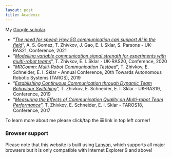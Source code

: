 ```yaml
---
layout: post
title: Academic
---
```


My [Google scholar](https://scholar.google.com/citations?hl=en&user=cQUvwYQAAAAJ).

* “[_The need for speed: How 5G communication can support AI in the field_](https://www.ukras.org.uk/wp-content/uploads/formidable/21/UK-RAS21-Proceedings-28.pdf)“, A. S. Gomez, T. Zhivkov, J. Gao, E. I. Sklar, S. Parsons - UK-RAS21, Conference, 2021
* “[_Modelling variable communication signal strength for experiments with multi-robot teams_](https://www.ukras.org.uk/publications/ras-proceedings/UKRAS20/pp128-130)“, T. Zhivkov, E. I. Sklar - UK-RAS20, Conference, 2020
* “[_MRComm: Multi-Robot Communication Testbed_](https://link.springer.com/chapter/10.1007/978-3-030-25332-5_30)”, T. Zhivkov, E. Schneider, E. I. Sklar - Annual Conference, 20th Towards Autonomous Robotic Systems (TAROS), 2019
* “[_Establishing Continuous Communication through Dynamic Team Behaviour Switching_](https://www.ukras.org.uk/wp-content/uploads/2019/03/UKRAS19-Proceedings-Final.pdf)”, T. Zhivkov, E. Schneider, E. I. Sklar - UK-RAS19, Conference, 2019
* “[_Measuring the Effects of Communication Quality on Multi-robot Team Performance_](https://link.springer.com/chapter/10.1007/978-3-319-64107-2_32)”, T. Zhivkov, E. Schneider, E. I. Sklar - TAROS18, Conference, 2017

To learn more about me please click/tap the **☰** link in top left corner!

### Browser support

Please note that this website is built using [Lanyon](https://github.com/poole/lanyon), which supports all major browsers but it is only compatible with Internet Explorer 9 and above!
